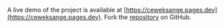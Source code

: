 A live demo of the project is available at [https://ceweksange.pages.dev](https://ceweksange.pages.dev).
Fork the [repository](https://github.com/eslasojica) on GitHub.